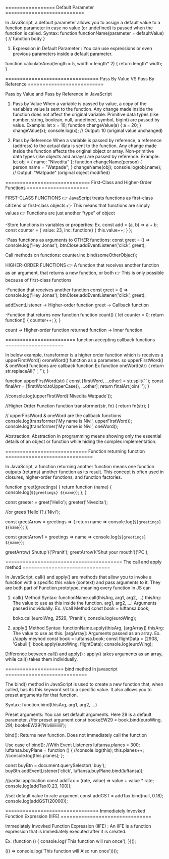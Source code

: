 ================= Default Parameter ===========================

In JavaScript, a default parameter allows you to assign a default value to a function parameter in case no value (or undefined) is passed when the function is called.
Syntax:
function functionName(parameter = defaultValue) {
// function body
}

1. Expression in Default Parameter : You can use expressions or even previous parameters inside a default parameter.

function calculateArea(length = 5, width = length\* 2) {
return length\* width;
}

================================ Pass By Value VS Pass By Reference ==========================

Pass by Value and Pass by Reference in JavaScript

1. Pass by Value
   When a variable is passed by value, a copy of the variable’s value is sent to the function.
   Any change made inside the function does not affect the original variable.
   Primitive data types (like number, string, boolean, null, undefined, symbol, bigint) are passed by value.
   Example:
   let x = 10;
   function changeValue(a) {
   a = 20;
   }
   changeValue(x);
   console.log(x); // Output: 10 (original value unchanged)

2. Pass by Reference
   When a variable is passed by reference, a reference (address) to the actual data is sent to the function.
   Any change made inside the function affects the original object or array.
   Non-primitive data types (like objects and arrays) are passed by reference.
   Example:
   let obj = { name: "Nivedita" };
   function changeName(person) {
   person.name = "Watpade";
   }
   changeName(obj);
   console.log(obj.name); // Output: "Watpade" (original object modified)

============================= First-Class and Higher-Order Functions =====================

FIRST-CLASS FUNCTIONS
👉 JavaScript treats functions as first-class citizens or first-class objects
👉 This means that functions are simply values
👉 Functions are just another “type” of object

-Store functions in variables or properties:
Ex. const add = (a, b) => a + b;
const counter = {
value: 23,
inc: function() { this.value++; }
};

-Pass functions as arguments to OTHER functions:
const greet = () => console.log('Hey Jonas');
btnClose.addEventListener('click', greet);

Call methods on functions:
counter.inc.bind(someOtherObject);

HIGHER-ORDER FUNCTIONS
👉 A function that receives another function as an argument, that returns a new function, or both
👉 This is only possible because of first-class functions

-Function that receives another function
const greet = () => console.log('Hey Jonas');
btnClose.addEventListener('click', greet);

addEventListener → Higher-order function
greet → Callback function

-Function that returns new function
function count() {
let counter = 0;
return function() {
counter++;
};
}

count → Higher-order function
returned function → Inner function

======================== function accepting callback functions ====================

In below example, transformer is a higher order function which is receives a upperFirstWord() oroneWord() function as a parameter. so upperFirstWord() & oneWord functions are callback function
Ex
function oneWord(str) {
return str.replaceAll(' ', '');
}

function upperFirstWord(str) {
const [firstWord, ...other] = str.split(' ');
const finalArr = [firstWord.toUpperCase(), ...other];
return finalArr.join(' ');
}

//console.log(upperFirstWord('Nivedita Watpade'));

//Higher Order Function
function transformer(str, fn) {
return fn(str);
}

// upperFirstWord & oneWord are the callback functions
console.log(transformer('My name is Nivi', upperFirstWord));
console.log(transformer('My name is Nivi', oneWord));

Abstraction:
Abstraction in programming means showing only the essential details of an object or function while hiding the complex implementation.

============================ Function returning function ==============================

In JavaScript, a function returning another function means one function outputs (returns) another function as its result.
This concept is often used in closures, higher-order functions, and function factories.

function greet(greetings) {
return function (name) {
console.log(`${greetings} ${name}`);
};
}

const greeter = greet('Hello');
greeter('Nivedita');

//or
greet('Hello')?.('Nivi');

const greetArrow = greetings => {
return name => console.log(`${greetings} ${name}`);
};

const greetArrow1 = greetings => name => console.log(`${greetings} ${name}`);

greetArrow('Shutup')('Pranit');
greetArrow1('Shut your mouth')('PC');

======================================== The call and apply method ==============================

In JavaScript, call() and apply() are methods that allow you to invoke a function with a specific this value (context) and pass arguments to it.
They are both part of Function.prototype, meaning every function in JS can

1. call() Method
   Syntax:
   functionName.call(thisArg, arg1, arg2, ...)
   thisArg: The value to use as this inside the function.
   arg1, arg2, ...: Arguments passed individually.
   Ex. //call Method
   const book = luftansa.book;

   boko.call(euroiWng, 2529, 'Pranit');
   console.log(euroWing);

2. apply() Method
   Syntax:
   functionName.apply(thisArg, [argArray])
   thisArg: The value to use as this.
   [argArray]: Arguments passed as an array.
   Ex. //apply meyhod
   const book = luftansa.book;
   const flightData = [2908, 'Gabuli'];
   book.apply(euroWing, flightData);
   console.log(euroWing);

Difference between call() and apply() :
apply() takes arguments as an array, while call() takes them individually.

==================== bind method in javascript ============================

The bind() method in JavaScript is used to create a new function that, when called, has its this keyword set to a specific value. It also allows you to preset arguments for that function.

Syntax: function.bind(thisArg, arg1, arg2, ...)

Preset arguments: You can set default arguments. Here 29 is a default parameter.
//for preset argument
const bookeEW29 = book.bind(euroWing, 29);
bookeEW29('Niviiiiiiiiiii');

bind(): Returns new function. Does not immediately call the function

Use case of bind():
//With Event Listeners
luftansa.planes = 300;
luftansa.buyPlane = function () {
//console.log(this);
this.planes++;
//console.log(this.planes);
};

const buyBtn = document.querySelector('.buy');
buyBtn.addEventListener('click', luftansa.buyPlane.bind(luftansa));

//partial application
const addTax = (rate, value) => value + value \* rate;
console.log(addTax(0.23, 100));

//set default value to rate argument
const addGST = addTax.bind(null, 0.18);
console.log(addGST(20000));

================================ Immediately Invovked Function Expression (IIFE) ===============================

Immediately Invovked Function Expression (IIFE) : An IIFE is a function expression that is immediately executed after it is created.

Ex.
(function () {
console.log('This function will run once');
})();

(() => console.log('This function will Also run once'))();
